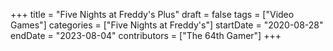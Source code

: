 +++
title = "Five Nights at Freddy's Plus"
draft = false
tags = ["Video Games"]
categories = ["Five Nights at Freddy's"]
startDate = "2020-08-28"
endDate = "2023-08-04"
contributors = ["The 64th Gamer"]
+++
